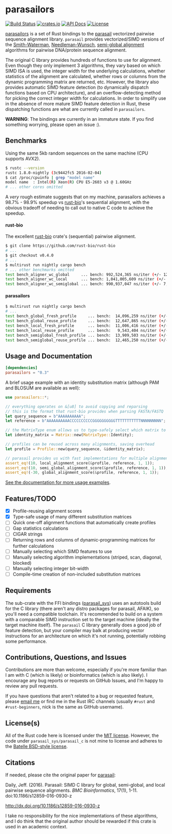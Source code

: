 # parasailors

[![Build Status](https://img.shields.io/travis/dikaiosune/parasailors/master.svg?style=flat-square)](https://travis-ci.org/dikaiosune/parasailors) [![crates.io](https://img.shields.io/crates/v/parasailors.svg?style=flat-square)](https://crates.io/crates/parasailors/) [![API Docs](https://img.shields.io/badge/API-docs-blue.svg?style=flat-square)](https://dikaiosune.github.io/parasailors) [![License](https://img.shields.io/badge/license-MIT-lightgray.svg?style=flat-square)](https://github.com/dikaiosune/parasailors/blob/master/LICENSE)

[parasailors](https://github.com/dikaiosune/parasailors) is a set of Rust bindings to the [parasail](https://github.com/jeffdaily/parasail) vectorized pairwise sequence alignment library. `parasail` provides vectorized/SIMD versions of the [Smith-Waterman](https://en.wikipedia.org/wiki/Smith%E2%80%93Waterman_algorithm), [Needleman-Wunsch](https://en.wikipedia.org/wiki/Needleman%E2%80%93Wunsch_algorithm), [semi-global alignment](https://en.wikipedia.org/wiki/Sequence_alignment#Global_and_local_alignments) algorithms for pairwise DNA/protein sequence alignment.

The original C library provides hundreds of functions to use for alignment. Even though they only implement 3 algorithms, they vary based on which SIMD ISA is used, the integer width for the underlying calculations, whether statistics of the alignment are calculated, whether rows or columns from the dynamic programming matrix are returned, etc. However, the library also provides automatic SIMD feature detection (to dynamically dispatch functions based on CPU architecture), and an overflow-detecting method for picking the correct integer width for calculations. In order to simplify use in the absence of more mature SIMD feature detection in Rust, these dispatching functions are what are currently called in `parasailors`.

**WARNING**: The bindings are currently in an immature state. If you find something worrying, please open an issue :).

## Benchmarks

Using the same 5kb random sequences on the same machine (CPU supports AVX2).

```bash
$ rustc --version
rustc 1.8.0-nightly (3c9442fc5 2016-02-04)
$ cat /proc/cpuinfo | grep "model name"
model name	: Intel(R) Xeon(R) CPU E5-2603 v3 @ 1.60GHz
# ... other cores omitted
```

A *very* rough estimate suggests that on my machine, parasailors achieves a 98.7% - 98.9% speedup vs [rust-bio](https://github.com/rust-bio/rust-bio)'s sequential alignment, with the obvious tradeoff of needing to call out to native C code to achieve the speedup.

#### rust-bio

The excellent [rust-bio](https://github.com/rust-bio/rust-bio) crate's (sequential) pairwise alignment.

```bash
$ git clone https://github.com/rust-bio/rust-bio
# ...
$ git checkout v0.4.0
# ...
$ multirust run nightly cargo bench
# ... other benchmarks omitted
test bench_aligner_wc_global     ... bench: 992,524,365 ns/iter (+/- 12,619,674)
test bench_aligner_wc_local      ... bench: 1,041,005,609 ns/iter (+/- 14,608,932)
test bench_aligner_wc_semiglobal ... bench: 990,937,047 ns/iter (+/- 7,047,941)
```

#### parasailors

```bash
$ multirust run nightly cargo bench
# ...
test bench_global_fresh_profile     ... bench:  14,096,259 ns/iter (+/- 50,964)
test bench_global_reuse_profile     ... bench:  12,647,865 ns/iter (+/- 55,200)
test bench_local_fresh_profile      ... bench:  11,006,416 ns/iter (+/- 35,788)
test bench_local_reuse_profile      ... bench:   9,543,404 ns/iter (+/- 49,748)
test bench_semiglobal_fresh_profile ... bench:  13,909,503 ns/iter (+/- 30,403)
test bench_semiglobal_reuse_profile ... bench:  12,465,250 ns/iter (+/- 52,930)
```

## Usage and Documentation

```toml
[dependencies]
parasailors = "0.3"
```

A brief usage example with an identity substitution matrix (although PAM and BLOSUM are available as well):

```rust
use parasailors::*;

// everything operates on &[u8] to avoid copying and reparsing
// this is the format that rust-bio provides when parsing FASTA/FASTQ
let query_sequence = b"AAAAAAAAAA";
let reference = b"AAAAAAAAAACCCCCCCCCCGGGGGGGGGGTTTTTTTTTTTNNNNNNNNN";

// the MatrixType enum allows us to type-safely select which matrix to use
let identity_matrix = Matrix::new(MatrixType::Identity);

// profiles can be reused across many alignments, saving overhead
let profile = Profile::new(query_sequence, &identity_matrix);

// parasail provides us with fast implementations for multiple alignment types
assert_eq!(10, local_alignment_score(&profile, reference, 1, 1));
assert_eq!(10, semi_global_alignment_score(&profile, reference, 1, 1));
assert_eq!(-30, global_alignment_score(&profile, reference, 1, 1));
```

[See the documentation for more usage examples](https://dikaiosune.github.io/parasailors).

## Features/TODO

- [x] Profile-reusing alignment scores
- [x] Type-safe usage of many different substitution matrices
- [ ] Quick one-off alignment functions that automatically create profiles
- [ ] Gap statistics calculations
- [ ] CIGAR strings
- [ ] Returning rows and columns of dynamic-programming matrices for further calculations
- [ ] Manually selecting which SIMD features to use
- [ ] Manually selecting algorithm implementations (striped, scan, diagonal, blocked)
- [ ] Manually selecting integer bit-width
- [ ] Compile-time creation of non-included substitution matrices

## Requirements

The sub-crate with the FFI bindings ([parasail_sys](https://github.com/dikaiosune/parasail-sys)) uses an autotools build for the C library (there aren't any distro packages for parasail, AFAIK), so you'll need a compatible toolchain. It's recommended to build on a system with a comparable SIMD instruction set to the target machine (ideally the target machine itself). The `parasail` C library generally does a good job of feature detection, but your compiler may balk at producing vector instructions for an architecture on which it's not running, potentially robbing some performance.

## Contributions, Questions, and Issues

Contributions are more than welcome, especially if you're more familiar than I am with C (which is likely) or bioinformatics (which is also likely). I encourage any bug reports or requests on GitHub Issues, and I'm happy to review any pull requests.

If you have questions that aren't related to a bug or requested feature, please [email me](mailto:adam.n.perry@gmail.com) or find me in the Rust IRC channels (usually `#rust` and `#rust-beginners`, nick is the same as GitHub username).

## License(s)

All of the Rust code here is licensed under the [MIT license](https://opensource.org/licenses/MIT). However, the code under `parasail_sys/parasail_c` is not mine to license and adheres to the [Batelle BSD-style license](https://github.com/jeffdaily/parasail/blob/master/README.md#license-battelle-bsd-style).

## Citations

If needed, please cite the original paper for [parasail](https://github.com/jeffdaily/parasail/):

Daily, Jeff. (2016). Parasail: SIMD C library for global, semi-global, and local pairwise sequence alignments. *BMC Bioinformatics*, 17(1), 1-11. doi:10.1186/s12859-016-0930-z

http://dx.doi.org/10.1186/s12859-016-0930-z

I take no responsibility for the nice implementations of these algorithms, and I do think that the original author should be rewarded if this crate is used in an academic context.
